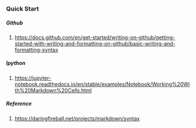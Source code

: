 ### Quick Start

##### Github

1. https://docs.github.com/en/get-started/writing-on-github/getting-started-with-writing-and-formatting-on-github/basic-writing-and-formatting-syntax


##### Ipython

1. https://jupyter-notebook.readthedocs.io/en/stable/examples/Notebook/Working%20With%20Markdown%20Cells.html


##### Reference

1. https://daringfireball.net/projects/markdown/syntax
